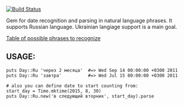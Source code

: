 [![Build Status](https://secure.travis-ci.org/grsmv/day.png?branch=master)](http://travis-ci.org/grsmv/day)

Gem for date recognition and parsing in natural language phrases. It supports Russian language. Ukrainian langiage support is a main goal.

[Table of possible phrases to recognize](https://github.com/grsmv/day/wiki/%D0%92%D0%BE%D0%B7%D0%BC%D0%BE%D0%B6%D0%BD%D1%8B%D0%B5-%D0%B7%D0%BD%D0%B0%D1%87%D0%B5%D0%BD%D0%B8%D1%8F)

USAGE:
-----
    puts Day::Ru 'через 2 месяца'  #=> Wed Sep 14 00:00:00 +0300 2011
    puts Day::Ru 'завтра'          #=> Wed Jul 15 00:00:00 +0300 2011

    # also you can define date to start counting from:
    start_day = Time.mktime(2015, 8, 30)
    puts Day::Ru.new('в следующий вторник', start_day).parse
